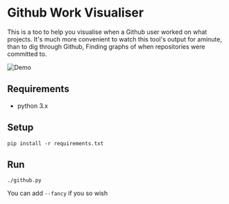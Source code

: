 # Github Work Visualiser

This is a too to help you visualise when a Github user worked on what projects.
It's much more convenient to watch this tool's output for aminute, than to dig
through Github, Finding graphs of when repositories were committed to.

![Demo](http://owenowen.netsoc.ie/github.gif)

## Requirements

* python 3.x

## Setup

```
pip install -r requirements.txt
```

## Run

```
./github.py
```

You can add `--fancy` if you so wish
